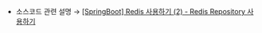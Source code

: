 * 소스코드 관련 설명 → <a href='https://jforj.tistory.com/423'>[SpringBoot] Redis 사용하기 (2) - Redis Repository 사용하기</a>